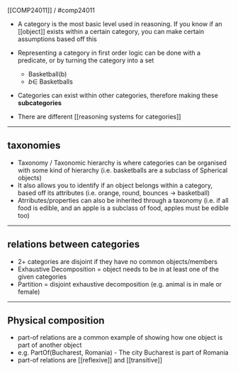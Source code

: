[[COMP24011]] / #comp24011

- A category is the most basic level used in reasoning. If you know if an [[object]] exists within a certain category, you can make certain assumptions based off this

- Representing a category in first order logic can be done with a predicate, or by turning the category into a set
	- Basketball(b)  
	- $b \in$ Basketballs

- Categories can exist within other categories, therefore making these **subcategories**

- There are different [[reasoning systems for categories]]

***
## taxonomies

- Taxonomy / Taxonomic hierarchy is where categories can be organised with some kind of hierarchy (i.e. basketballs are a subclass of Spherical objects)
- It also allows you to identify if an object belongs within a category, based off its attributes (i.e. orange, round, bounces $\rightarrow$ basketball)
- Atrributes/properties can also be inherited through a taxonomy (i.e. if all food is edible, and an apple is a subclass of food, apples must be edible too)

***
## relations between categories

- 2+ categories are disjoint if they have no common objects/members
- Exhaustive Decomposition = object needs to be in at least one of the given categories
- Partition = disjoint exhaustive decomposition (e.g. animal is in male or female)

***
## Physical composition

- part-of relations are a common example of showing how one object is part of another object
- e.g. PartOf(Bucharest, Romania) - The city Bucharest is part of Romania
- part-of relations are [[reflexive]] and [[transitive]]